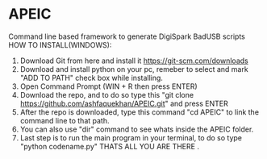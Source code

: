 # APEIC
   Command line based framework to generate DigiSpark BadUSB  scripts
   HOW TO INSTALL(WINDOWS):
   1. Download Git from here and install it https://git-scm.com/downloads
   2. Download and install python on your pc, remeber to select and mark "ADD TO PATH" check box while installing.
   3. Open Command Prompt (WIN + R then press ENTER) 
   4. Download the repo, and to do so type this "git clone https://github.com/ashfaquekhan/APEIC.git" and press ENTER
   5. After the repo is downloaded, type this command "cd APEIC" to link the command line to that path.
   6. You can also use "dir" command to see whats inside the APEIC folder.
   7. Last step is to run the main program in your terminal, to do so type "python codename.py"
   THATS ALL YOU ARE THERE .
   
